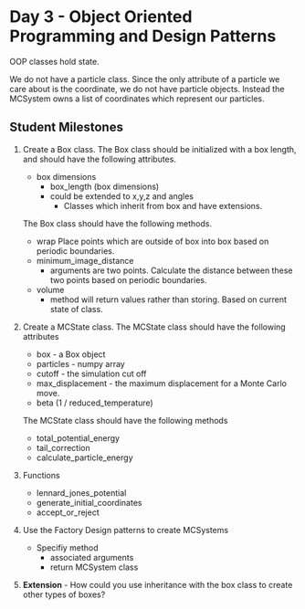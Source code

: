 # Day 3 - Object Oriented Programming and Design Patterns

OOP classes hold state.

We do not have a particle class. Since the only attribute of a particle we care about is the coordinate, we do not have particle objects. Instead the MCSystem owns a list of coordinates which represent our particles.

## Student Milestones

1. Create a Box class.
    The Box class should be initialized with a box length, and should have the following attributes.
    -  box dimensions
        *  box_length (box dimensions)
        * could be extended to x,y,z and angles
            * Classes which inherit from box and have extensions.

    The Box class should have the following methods.
    - wrap
        Place points which are outside of box into box based on periodic boundaries.
    - minimum_image_distance
        - arguments are two points. Calculate the distance between these two points based on periodic boundaries.
    - volume
        * method will return values rather than storing. Based on current state of class.     


1. Create a MCState class.
    The MCState class should have the following attributes
    - box - a Box object
    - particles - numpy array
    - cutoff - the simulation cut off
    - max_displacement - the maximum displacement for a Monte Carlo move.
    - beta (1 / reduced_temperature)
    
    The MCState class should have the following methods
    - total_potential_energy
    - tail_correction
    - calculate_particle_energy
    

1. Functions
    - lennard_jones_potential
    - generate_initial_coordinates
    - accept_or_reject

1. Use the Factory Design patterns to create MCSystems
    - Specifiy method
        - associated arguments
        - return MCSystem class

1. **Extension** - How could you use inheritance with the box class to create other types of boxes? 
    